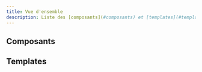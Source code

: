 ```yaml
---
title: Vue d'ensemble
description: Liste des [composants](#composants) et [templates](#templates) disponibles.
---
```


## Composants

<doc-list-components></doc-list-components>

## Templates

<doc-list-templates></doc-list-templates>
